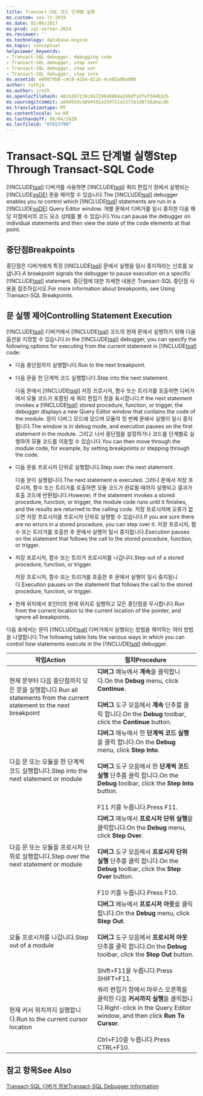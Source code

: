 ```yaml
---
title: Transact-SQL 코드 단계별 실행
ms.custom: seo-lt-2019
ms.date: 03/06/2017
ms.prod: sql-server-2014
ms.reviewer: ''
ms.technology: database-engine
ms.topic: conceptual
helpviewer_keywords:
- Transact-SQL debugger, debugging code
- Transact-SQL debugger, step over
- Transact-SQL debugger, step out
- Transact-SQL debugger, step into
ms.assetid: e09079b8-c4c9-42b4-821b-4ce81a98a086
author: rothja
ms.author: jroth
ms.openlocfilehash: 48cb307130c65729640864a26bdf1dfaf344b32b
ms.sourcegitcommit: ad4d92dce894592a259721a1571b1d8736abacdb
ms.translationtype: MT
ms.contentlocale: ko-KR
ms.lasthandoff: 08/04/2020
ms.locfileid: "87653799"
---
```

# <a name="step-through-transact-sql-code"></a><span data-ttu-id="b68a2-102">Transact-SQL 코드 단계별 실행</span><span class="sxs-lookup"><span data-stu-id="b68a2-102">Step Through Transact-SQL Code</span></span>
  <span data-ttu-id="b68a2-103">[!INCLUDE[tsql](../../includes/tsql-md.md)] 디버거를 사용하면 [!INCLUDE[tsql](../../includes/tsql-md.md)] 쿼리 편집기 창에서 실행되는 [!INCLUDE[ssDE](../../includes/ssde-md.md)] 문을 제어할 수 있습니다.</span><span class="sxs-lookup"><span data-stu-id="b68a2-103">The [!INCLUDE[tsql](../../includes/tsql-md.md)] debugger enables you to control which [!INCLUDE[tsql](../../includes/tsql-md.md)] statements are run in a [!INCLUDE[ssDE](../../includes/ssde-md.md)] Query Editor window.</span></span> <span data-ttu-id="b68a2-104">개별 문에서 디버거를 일시 중지한 다음 해당 지점에서의 코드 요소 상태를 볼 수 있습니다.</span><span class="sxs-lookup"><span data-stu-id="b68a2-104">You can pause the debugger on individual statements and then view the state of the code elements at that point.</span></span>  
  
## <a name="breakpoints"></a><span data-ttu-id="b68a2-105">중단점</span><span class="sxs-lookup"><span data-stu-id="b68a2-105">Breakpoints</span></span>  
 <span data-ttu-id="b68a2-106">중단점은 디버거에게 특정 [!INCLUDE[tsql](../../includes/tsql-md.md)] 문에서 실행을 일시 중지하라는 신호를 보냅니다.</span><span class="sxs-lookup"><span data-stu-id="b68a2-106">A breakpoint signals the debugger to pause execution on a specific [!INCLUDE[tsql](../../includes/tsql-md.md)] statement.</span></span> <span data-ttu-id="b68a2-107">중단점에 대한 자세한 내용은 Transact-SQL 중단점 사용을 참조하십시오.</span><span class="sxs-lookup"><span data-stu-id="b68a2-107">For more information about breakpoints, see Using Transact-SQL Breakpoints.</span></span>  
  
## <a name="controlling-statement-execution"></a><span data-ttu-id="b68a2-108">문 실행 제어</span><span class="sxs-lookup"><span data-stu-id="b68a2-108">Controlling Statement Execution</span></span>  
 <span data-ttu-id="b68a2-109">[!INCLUDE[tsql](../../includes/tsql-md.md)] 디버거에서 [!INCLUDE[tsql](../../includes/tsql-md.md)] 코드의 현재 문에서 실행하기 위해 다음 옵션을 지정할 수 있습니다.</span><span class="sxs-lookup"><span data-stu-id="b68a2-109">In the [!INCLUDE[tsql](../../includes/tsql-md.md)] debugger, you can specify the following options for executing from the current statement in [!INCLUDE[tsql](../../includes/tsql-md.md)] code:</span></span>  
  
-   <span data-ttu-id="b68a2-110">다음 중단점까지 실행합니다.</span><span class="sxs-lookup"><span data-stu-id="b68a2-110">Run to the next breakpoint.</span></span>  
  
-   <span data-ttu-id="b68a2-111">다음 문을 한 단계씩 코드 실행합니다.</span><span class="sxs-lookup"><span data-stu-id="b68a2-111">Step into the next statement.</span></span>  
  
     <span data-ttu-id="b68a2-112">다음 문에서 [!INCLUDE[tsql](../../includes/tsql-md.md)] 저장 프로시저, 함수 또는 트리거를 호출하면 디버거에서 모듈 코드가 포함된 새 쿼리 편집기 창을 표시합니다.</span><span class="sxs-lookup"><span data-stu-id="b68a2-112">If the next statement invokes a [!INCLUDE[tsql](../../includes/tsql-md.md)] stored procedure, function, or trigger, the debugger displays a new Query Editor window that contains the code of the module.</span></span> <span data-ttu-id="b68a2-113">창이 디버그 모드에 있으며 모듈의 첫 번째 문에서 실행이 일시 중지됩니다.</span><span class="sxs-lookup"><span data-stu-id="b68a2-113">The window is in debug mode, and execution pauses on the first statement in the module.</span></span> <span data-ttu-id="b68a2-114">그리고 나서 중단점을 설정하거나 코드를 단계별로 실행하여 모듈 코드를 이동할 수 있습니다.</span><span class="sxs-lookup"><span data-stu-id="b68a2-114">You can then move through the module code, for example, by setting breakpoints or stepping through the code.</span></span>  
  
-   <span data-ttu-id="b68a2-115">다음 문을 프로시저 단위로 실행합니다.</span><span class="sxs-lookup"><span data-stu-id="b68a2-115">Step over the next statement.</span></span>  
  
     <span data-ttu-id="b68a2-116">다음 문이 실행됩니다.</span><span class="sxs-lookup"><span data-stu-id="b68a2-116">The next statement is executed.</span></span> <span data-ttu-id="b68a2-117">그러나 문에서 저장 프로시저, 함수 또는 트리거를 호출하면 모듈 코드가 완료될 때까지 실행되고 결과가 호출 코드에 반환됩니다.</span><span class="sxs-lookup"><span data-stu-id="b68a2-117">However, if the statement invokes a stored procedure, function, or trigger, the module code runs until it finishes, and the results are returned to the calling code.</span></span> <span data-ttu-id="b68a2-118">저장 프로시저에 오류가 없으면 저장 프로시저를 프로시저 단위로 실행할 수 있습니다.</span><span class="sxs-lookup"><span data-stu-id="b68a2-118">If you are sure there are no errors in a stored procedure, you can step over it.</span></span> <span data-ttu-id="b68a2-119">저장 프로시저, 함수 또는 트리거를 호출한 후 문에서 실행이 일시 중지됩니다.</span><span class="sxs-lookup"><span data-stu-id="b68a2-119">Execution pauses on the statement that follows the call to the stored procedure, function, or trigger.</span></span>  
  
-   <span data-ttu-id="b68a2-120">저장 프로시저, 함수 또는 트리거 프로시저를 나갑니다.</span><span class="sxs-lookup"><span data-stu-id="b68a2-120">Step out of a stored procedure, function, or trigger.</span></span>  
  
     <span data-ttu-id="b68a2-121">저장 프로시저, 함수 또는 트리거를 호출한 후 문에서 실행이 일시 중지됩니다.</span><span class="sxs-lookup"><span data-stu-id="b68a2-121">Execution pauses on the statement that follows the call to the stored procedure, function, or trigger.</span></span>  
  
-   <span data-ttu-id="b68a2-122">현재 위치에서 포인터의 현재 위치로 실행하고 모든 중단점을 무시합니다.</span><span class="sxs-lookup"><span data-stu-id="b68a2-122">Run from the current location to the current location of the pointer, and ignore all breakpoints.</span></span>  
  
 <span data-ttu-id="b68a2-123">다음 표에서는 문이 [!INCLUDE[tsql](../../includes/tsql-md.md)] 디버거에서 실행되는 방법을 제어하는 여러 방법을 나열합니다.</span><span class="sxs-lookup"><span data-stu-id="b68a2-123">The following table lists the various ways in which you can control how statements execute in the [!INCLUDE[tsql](../../includes/tsql-md.md)] debugger.</span></span>  
  
|<span data-ttu-id="b68a2-124">작업</span><span class="sxs-lookup"><span data-stu-id="b68a2-124">Action</span></span>|<span data-ttu-id="b68a2-125">절차</span><span class="sxs-lookup"><span data-stu-id="b68a2-125">Procedure</span></span>|  
|------------|---------------|  
|<span data-ttu-id="b68a2-126">현재 문부터 다음 중단점까지 모든 문을 실행합니다.</span><span class="sxs-lookup"><span data-stu-id="b68a2-126">Run all statements from the current statement to the next breakpoint</span></span>|<span data-ttu-id="b68a2-127">**디버그** 메뉴에서 **계속**을 클릭합니다.</span><span class="sxs-lookup"><span data-stu-id="b68a2-127">On the **Debug** menu, click **Continue**.</span></span><br /><br /> <span data-ttu-id="b68a2-128">**디버그** 도구 모음에서 **계속** 단추를 클릭 합니다.</span><span class="sxs-lookup"><span data-stu-id="b68a2-128">On the **Debug** toolbar, click the **Continue** button.</span></span>|  
|<span data-ttu-id="b68a2-129">다음 문 또는 모듈을 한 단계씩 코드 실행합니다.</span><span class="sxs-lookup"><span data-stu-id="b68a2-129">Step into the next statement or module</span></span>|<span data-ttu-id="b68a2-130">**디버그** 메뉴에서 한 **단계씩 코드 실행**을 클릭 합니다.</span><span class="sxs-lookup"><span data-stu-id="b68a2-130">On the **Debug** menu, click **Step Into**.</span></span><br /><br /> <span data-ttu-id="b68a2-131">**디버그** 도구 모음에서 한 **단계씩 코드 실행** 단추를 클릭 합니다.</span><span class="sxs-lookup"><span data-stu-id="b68a2-131">On the **Debug** toolbar, click the **Step Into** button.</span></span><br /><br /> <span data-ttu-id="b68a2-132">F11 키를 누릅니다.</span><span class="sxs-lookup"><span data-stu-id="b68a2-132">Press F11.</span></span>|  
|<span data-ttu-id="b68a2-133">다음 문 또는 모듈을 프로시저 단위로 실행합니다.</span><span class="sxs-lookup"><span data-stu-id="b68a2-133">Step over the next statement or module</span></span>|<span data-ttu-id="b68a2-134">**디버그** 메뉴에서 **프로시저 단위 실행**을 클릭합니다.</span><span class="sxs-lookup"><span data-stu-id="b68a2-134">On the **Debug** menu, click **Step Over**.</span></span><br /><br /> <span data-ttu-id="b68a2-135">**디버그** 도구 모음에서 **프로시저 단위 실행** 단추를 클릭 합니다.</span><span class="sxs-lookup"><span data-stu-id="b68a2-135">On the **Debug** toolbar, click the **Step Over** button.</span></span><br /><br /> <span data-ttu-id="b68a2-136">F10 키를 누릅니다.</span><span class="sxs-lookup"><span data-stu-id="b68a2-136">Press F10.</span></span>|  
|<span data-ttu-id="b68a2-137">모듈 프로시저를 나갑니다.</span><span class="sxs-lookup"><span data-stu-id="b68a2-137">Step out of a module</span></span>|<span data-ttu-id="b68a2-138">**디버그** 메뉴에서 **프로시저 아웃**을 클릭 합니다.</span><span class="sxs-lookup"><span data-stu-id="b68a2-138">On the **Debug** menu, click **Step Out**.</span></span><br /><br /> <span data-ttu-id="b68a2-139">**디버그** 도구 모음에서 **프로시저 아웃** 단추를 클릭 합니다.</span><span class="sxs-lookup"><span data-stu-id="b68a2-139">On the **Debug** toolbar, click the **Step Out** button.</span></span><br /><br /> <span data-ttu-id="b68a2-140">Shift+F11을 누릅니다.</span><span class="sxs-lookup"><span data-stu-id="b68a2-140">Press SHIFT+F11.</span></span>|  
|<span data-ttu-id="b68a2-141">현재 커서 위치까지 실행합니다.</span><span class="sxs-lookup"><span data-stu-id="b68a2-141">Run to the current cursor location</span></span>|<span data-ttu-id="b68a2-142">쿼리 편집기 창에서 마우스 오른쪽을 클릭한 다음 **커서까지 실행**을 클릭합니다.</span><span class="sxs-lookup"><span data-stu-id="b68a2-142">Right-click in the Query Editor window, and then click **Run To Cursor**.</span></span><br /><br /> <span data-ttu-id="b68a2-143">Ctrl+F10을 누릅니다.</span><span class="sxs-lookup"><span data-stu-id="b68a2-143">Press CTRL+F10.</span></span>|  
  
## <a name="see-also"></a><span data-ttu-id="b68a2-144">참고 항목</span><span class="sxs-lookup"><span data-stu-id="b68a2-144">See Also</span></span>  
 [<span data-ttu-id="b68a2-145">Transact-SQL 디버거 정보</span><span class="sxs-lookup"><span data-stu-id="b68a2-145">Transact-SQL Debugger Information</span></span>](transact-sql-debugger-information.md)  
  
  
